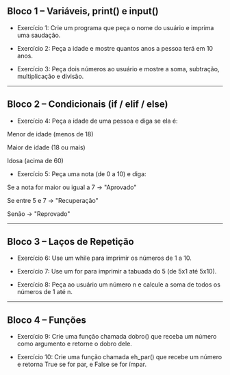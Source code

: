 ## Bloco 1 – Variáveis, print() e input()

- Exercício 1:
Crie um programa que peça o nome do usuário e imprima uma saudação.

- Exercício 2:
Peça a idade e mostre quantos anos a pessoa terá em 10 anos.

- Exercício 3:
Peça dois números ao usuário e mostre a soma, subtração, multiplicação e divisão.

---
## Bloco 2 – Condicionais (if / elif / else)
- Exercício 4:
Peça a idade de uma pessoa e diga se ela é:

Menor de idade (menos de 18)

Maior de idade (18 ou mais)

Idosa (acima de 60)

- Exercício 5:
Peça uma nota (de 0 a 10) e diga:

Se a nota for maior ou igual a 7 → "Aprovado"

Se entre 5 e 7 → "Recuperação"

Senão → "Reprovado"

---
## Bloco 3 – Laços de Repetição
- Exercício 6:
Use um while para imprimir os números de 1 a 10.

- Exercício 7:
Use um for para imprimir a tabuada do 5 (de 5x1 até 5x10).

- Exercício 8:
Peça ao usuário um número n e calcule a soma de todos os números de 1 até n.

---
## Bloco 4 – Funções
- Exercício 9:
Crie uma função chamada dobro() que receba um número como argumento e retorne o dobro dele.

- Exercício 10:
Crie uma função chamada eh_par() que recebe um número e retorna True se for par, e False se for ímpar.


